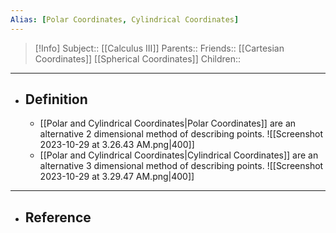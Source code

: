 ```yaml
---
Alias: [Polar Coordinates, Cylindrical Coordinates]
---
```

> [!Info]
> Subject:: [[Calculus III]]
> Parents:: 
> Friends:: [[Cartesian Coordinates]] [[Spherical Coordinates]]
> Children:: 
---
- ## Definition
	- [[Polar and Cylindrical Coordinates|Polar Coordinates]] are an alternative 2 dimensional method of describing points.
	  ![[Screenshot 2023-10-29 at 3.26.43 AM.png|400]]
	- [[Polar and Cylindrical Coordinates|Cylindrical Coordinates]] are an alternative 3 dimensional method of describing points.
	  ![[Screenshot 2023-10-29 at 3.29.47 AM.png|400]]
---
- ## Reference